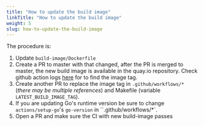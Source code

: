 ```yaml
---
title: "How to update the build image"
linkTitle: "How to update the build image"
weight: 5
slug: how-to-update-the-build-image
---
```


The procedure is:

1. Update `build-image/Dockerfile`
1. Create a PR to master with that changed, after the PR is merged to master, the new build image is available in the quay.io repository. Check github action logs [here](https://github.com/cortexproject/cortex/actions/workflows/build-image.yml) for to find the image tag.
1. Create another PR to replace the image tag in `.github/workflows/*` (_there may be multiple references_) and Makefile (variable `LATEST_BUILD_IMAGE_TAG`).
1. If you are updating Go's runtime version be sure to change `actions/setup-go`'s `go-version` in ``.github/workflows/*`.
1. Open a PR and make sure the CI with new build-image passes
